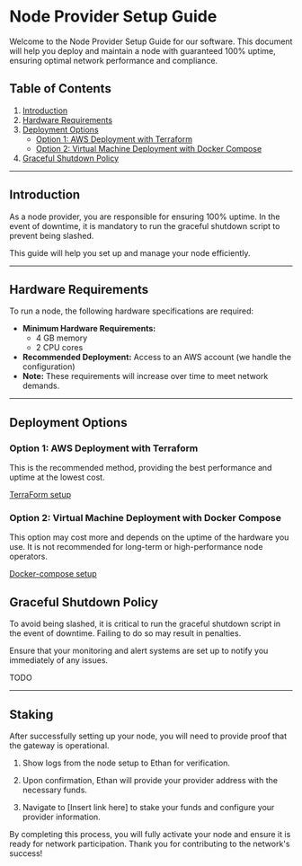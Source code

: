 # Node Provider Setup Guide

Welcome to the Node Provider Setup Guide for our software. This document will help you deploy and maintain a node with guaranteed 100% uptime, ensuring optimal network performance and compliance.

## Table of Contents
1. [Introduction](#introduction)
2. [Hardware Requirements](#hardware-requirements)
3. [Deployment Options](#deployment-options)
   - [Option 1: AWS Deployment with Terraform](#option-1-aws-deployment-with-terraform)
   - [Option 2: Virtual Machine Deployment with Docker Compose](#option-2-virtual-machine-deployment-with-docker-compose)
4. [Graceful Shutdown Policy](#graceful-shutdown-policy)

---

## Introduction
As a node provider, you are responsible for ensuring 100% uptime. In the event of downtime, it is mandatory to run the graceful shutdown script to prevent being slashed.

This guide will help you set up and manage your node efficiently.

---

## Hardware Requirements
To run a node, the following hardware specifications are required:

- **Minimum Hardware Requirements:**
  - 4 GB memory
  - 2 CPU cores
- **Recommended Deployment:** Access to an AWS account (we handle the configuration)
- **Note:** These requirements will increase over time to meet network demands.

---

## Deployment Options

### Option 1: AWS Deployment with Terraform
This is the recommended method, providing the best performance and uptime at the lowest cost.

[TerraForm setup](./terraform/README.md)



### Option 2: Virtual Machine Deployment with Docker Compose
This option may cost more and depends on the uptime of the hardware you use. It is not recommended for long-term or high-performance node operators.

[Docker-compose setup](./docker-compose/README.md)


## Graceful Shutdown Policy
To avoid being slashed, it is critical to run the graceful shutdown script in the event of downtime. Failing to do so may result in penalties.

Ensure that your monitoring and alert systems are set up to notify you immediately of any issues.

TODO

---


## Staking

After successfully setting up your node, you will need to provide proof that the gateway is operational.

1. Show logs from the node setup to Ethan for verification.

2. Upon confirmation, Ethan will provide your provider address with the necessary funds.

3. Navigate to [Insert link here] to stake your funds and configure your provider information.

By completing this process, you will fully activate your node and ensure it is ready for network participation.
Thank you for contributing to the network's success!